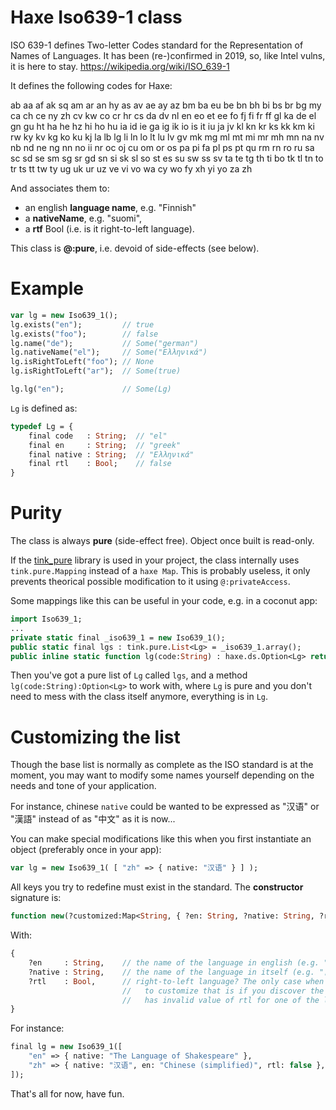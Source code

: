 # Haxe Iso639-1 class

ISO 639-1 defines Two-letter Codes standard for the Representation of Names of
Languages. It has been (re-)confirmed in 2019, so, like Intel vulns, it is here to stay. 
https://wikipedia.org/wiki/ISO_639-1

It defines the following codes for Haxe:

ab aa af ak sq am ar an hy as av ae ay az bm ba eu be bn bh bi bs br bg my ca
ch ce ny zh cv kw co cr hr cs da dv nl en eo et ee fo fj fi fr ff gl ka de el
gn gu ht ha he hz hi ho hu ia id ie ga ig ik io is it iu ja jv kl kn kr ks kk
km ki rw ky kv kg ko ku kj la lb lg li ln lo lt lu lv gv mk mg ml mt mi mr mh
mn na nv nb nd ne ng nn no ii nr oc oj cu om or os pa pi fa pl ps pt qu rm rn
ro ru sa sc sd se sm sg sr gd sn si sk sl so st es su sw ss sv ta te tg th ti
bo tk tl tn to tr ts tt tw ty ug uk ur uz ve vi vo wa cy wo fy xh yi yo za zh

And associates them to:

* an english **language name**, e.g. "Finnish"
* a **nativeName**, e.g. "suomi",
* a **rtf** Bool (i.e. is it right-to-left language).

This class is **@:pure**, i.e. devoid of side-effects (see below).

# Example 

```haxe
var lg = new Iso639_1();
lg.exists("en");         // true
lg.exists("foo");        // false
lg.name("de");           // Some("german")
lg.nativeName("el");     // Some("Ελληνικά")
lg.isRightToLeft("foo"); // None
lg.isRightToLeft("ar");  // Some(true)

lg.lg("en");             // Some(Lg)
```

`Lg` is defined as:

```haxe
typedef Lg = {
    final code   : String;  // "el"
    final en     : String;  // "greek"
    final native : String;  // "Ελληνικά"
    final rtl    : Bool;    // false
}
```

# Purity

The class is always **pure** (side-effect free). Object once built is read-only.

If the [tink_pure](https://github.com/haxetink/tink_pure) library is used in your project, the class internally uses `tink.pure.Mapping` instead of a `haxe Map`. This is probably useless, it only prevents theorical possible modification to it using `@:privateAccess`.

Some mappings like this can be useful in your code, e.g. in a coconut app:

```haxe
import Iso639_1;
...
private static final _iso639_1 = new Iso639_1();
public static final lgs : tink.pure.List<Lg> = _iso639_1.array();
public inline static function lg(code:String) : haxe.ds.Option<Lg> return _iso639_1.lg(code);
```

Then you've got a pure list of `Lg` called `lgs`, and a method `lg(code:String):Option<Lg>` to work with, where `Lg` is pure and you don't need to mess with the class itself anymore, everything is in `Lg`.

# Customizing the list

Though the base list is normally as complete as the ISO standard is at the moment, 
you may want to modify some names yourself depending on the needs and tone
of your application. 

For instance, chinese `native` could be wanted to be expressed as "汉语" or
"漢語" instead of as "中文" as it is now...

You can make special modifications like this when you first instantiate an object
(preferably once in your app):

```haxe
var lg = new Iso639_1( [ "zh" => { native: "汉语" } ] );   
```

All keys you try to redefine must exist in the standard.
The **constructor** signature is:

```haxe
function new(?customized:Map<String, { ?en: String, ?native: String, ?rtl: Bool }>)
```

With:
```haxe
{
    ?en     : String,    // the name of the language in english (e.g. "japanese“)
    ?native : String,    // the name of the language in itself (e.g. "日本語“)
    ?rtl    : Bool,      // right-to-left language? The only case when you would want 
                         //   to customize that is if you discover the current data
                         //   has invalid value of rtl for one of the languages.
}
```

For instance:

```haxe
final lg = new Iso639_1([
    "en" => { native: "The Language of Shakespeare" }, 
    "zh" => { native: "汉语", en: "Chinese (simplified)", rtl: false },
]);
```

That's all for now, have fun.
